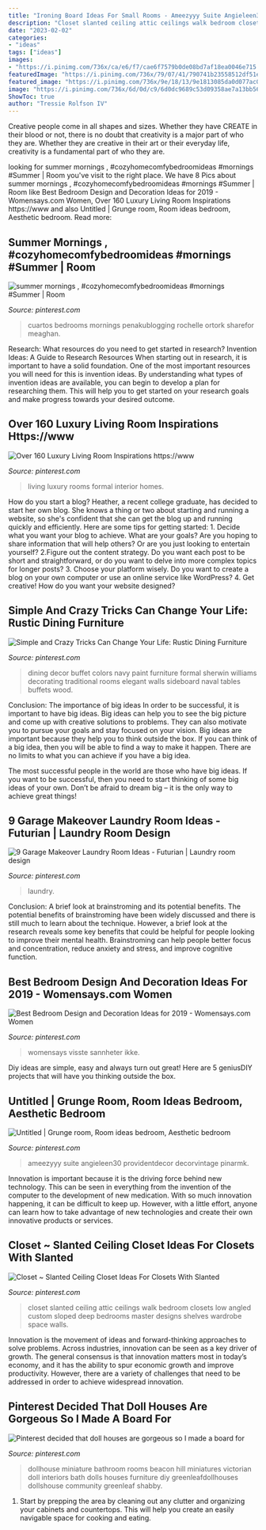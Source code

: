 ```yaml
---
title: "Ironing Board Ideas For Small Rooms - Ameezyyy Suite Angieleen30 Providentdecor Decorvintage Pinarmk"
description: "Closet slanted ceiling attic ceilings walk bedroom closets low angled custom sloped deep bedrooms master designs shelves wardrobe space walls"
date: "2023-02-02"
categories:
- "ideas"
tags: ["ideas"]
images:
- "https://i.pinimg.com/736x/ca/e6/f7/cae6f7579b0de08bd7af18ea0046e715.jpg"
featuredImage: "https://i.pinimg.com/736x/79/07/41/790741b23558512df51e99e6d1ddfd84.jpg"
featured_image: "https://i.pinimg.com/736x/9e/18/13/9e1813085da0d077ac0b53f21cf491ae.jpg"
image: "https://i.pinimg.com/736x/6d/0d/c9/6d0dc9689c53d09358ae7a13bb565d53.jpg"
ShowToc: true
author: "Tressie Rolfson IV"
---
```



Creative people come in all shapes and sizes. Whether they have CREATE in their blood or not, there is no doubt that creativity is a major part of who they are. Whether they are creative in their art or their everyday life, creativity is a fundamental part of who they are.

	

		
looking for summer mornings , #cozyhomecomfybedroomideas #mornings #Summer | Room you've visit to the right place. We have 8 Pics about summer mornings , #cozyhomecomfybedroomideas #mornings #Summer | Room like Best Bedroom Design and Decoration Ideas for 2019 - Womensays.com Women, Over 160 Luxury Living Room Inspirations https://www and also Untitled | Grunge room, Room ideas bedroom, Aesthetic bedroom. Read more:
		
    
## Summer Mornings , #cozyhomecomfybedroomideas #mornings #Summer | Room

<img loading=lazy src="https://i.pinimg.com/736x/e1/65/da/e165daf12ae0ac40aab530b8daace414.jpg" onerror="this.onerror=null;this.src='https://tse4.mm.bing.net/th?id=OIP.XaTl4meITADW7fWZFoZjUAHaJ3&amp;pid=15.1';" alt="summer mornings , #cozyhomecomfybedroomideas #mornings #Summer | Room">

_Source: pinterest.com_

>cuartos bedrooms mornings penakublogging rochelle ortork sharefor meaghan. 

	

Research: What resources do you need to get started in research?
Invention Ideas: A Guide to Research Resources
When starting out in research, it is important to have a solid foundation. One of the most important resources you will need for this is invention ideas. By understanding what types of invention ideas are available, you can begin to develop a plan for researching them. This will help you to get started on your research goals and make progress towards your desired outcome.

    
## Over 160 Luxury Living Room Inspirations Https://www

<img loading=lazy src="https://i.pinimg.com/736x/60/eb/43/60eb4325f3860606b72073ca41e1ccb5--luxury-living-rooms-living-room-inspiration.jpg" onerror="this.onerror=null;this.src='https://tse3.mm.bing.net/th?id=OIP.00CIcuy61iRRcIBbeu4HoQHaLG&amp;pid=15.1';" alt="Over 160 Luxury Living Room Inspirations https://www">

_Source: pinterest.com_

>living luxury rooms formal interior homes. 

	

How do you start a blog?
Heather, a recent college graduate, has decided to start her own blog. She knows a thing or two about starting and running a website, so she's confident that she can get the blog up and running quickly and efficiently. Here are some tips for getting started: 1. Decide what you want your blog to achieve. What are your goals? Are you hoping to share information that will help others? Or are you just looking to entertain yourself? 2.Figure out the content strategy. Do you want each post to be short and straightforward, or do you want to delve into more complex topics for longer posts? 3. Choose your platform wisely. Do you want to create a blog on your own computer or use an online service like WordPress? 4. Get creative! How do you want your website designed?

    
## Simple And Crazy Tricks Can Change Your Life: Rustic Dining Furniture

<img loading=lazy src="https://i.pinimg.com/736x/d6/29/a0/d629a0ecf85f65c0fdce47ada60eac4d.jpg" onerror="this.onerror=null;this.src='https://tse1.mm.bing.net/th?id=OIP.sYwbodMH8hjHZD3kS1W_KgHaJ3&amp;pid=15.1';" alt="Simple and Crazy Tricks Can Change Your Life: Rustic Dining Furniture">

_Source: pinterest.com_

>dining decor buffet colors navy paint furniture formal sherwin williams decorating traditional rooms elegant walls sideboard naval tables buffets wood. 

	

Conclusion: The importance of big ideas
In order to be successful, it is important to have big ideas. Big ideas can help you to see the big picture and come up with creative solutions to problems. They can also motivate you to pursue your goals and stay focused on your vision.
Big ideas are important because they help you to think outside the box. If you can think of a big idea, then you will be able to find a way to make it happen. There are no limits to what you can achieve if you have a big idea.

The most successful people in the world are those who have big ideas. If you want to be successful, then you need to start thinking of some big ideas of your own. Don’t be afraid to dream big – it is the only way to achieve great things!

    
## 9 Garage Makeover Laundry Room Ideas - Futurian | Laundry Room Design

<img loading=lazy src="https://i.pinimg.com/736x/6d/0d/c9/6d0dc9689c53d09358ae7a13bb565d53.jpg" onerror="this.onerror=null;this.src='https://tse1.mm.bing.net/th?id=OIP.LkMqIOsay6-S13DyKaJGPQHaJ3&amp;pid=15.1';" alt="9 Garage Makeover Laundry Room Ideas - Futurian | Laundry room design">

_Source: pinterest.com_

>laundry. 

	

Conclusion: A brief look at brainstroming and its potential benefits.
The potential benefits of brainstroming have been widely discussed and there is still much to learn about the technique. However, a brief look at the research reveals some key benefits that could be helpful for people looking to improve their mental health. Brainstroming can help people better focus and concentration, reduce anxiety and stress, and improve cognitive function.

    
## Best Bedroom Design And Decoration Ideas For 2019 - Womensays.com Women

<img loading=lazy src="https://i.pinimg.com/736x/9e/18/13/9e1813085da0d077ac0b53f21cf491ae.jpg" onerror="this.onerror=null;this.src='https://tse1.mm.bing.net/th?id=OIP.sC38DBlZtltYAEfhdH_X0wHaMG&amp;pid=15.1';" alt="Best Bedroom Design and Decoration Ideas for 2019 - Womensays.com Women">

_Source: pinterest.com_

>womensays visste sannheter ikke. 

	

Diy ideas are simple, easy and always turn out great! Here are 5 geniusDIY projects that will have you thinking outside the box.

    
## Untitled | Grunge Room, Room Ideas Bedroom, Aesthetic Bedroom

<img loading=lazy src="https://i.pinimg.com/736x/ca/e6/f7/cae6f7579b0de08bd7af18ea0046e715.jpg" onerror="this.onerror=null;this.src='https://tse3.mm.bing.net/th?id=OIP.luYVXbfx8C09ZZypHAq0uAHaLH&amp;pid=15.1';" alt="Untitled | Grunge room, Room ideas bedroom, Aesthetic bedroom">

_Source: pinterest.com_

>ameezyyy suite angieleen30 providentdecor decorvintage pinarmk. 

	

Innovation is important because it is the driving force behind new technology. This can be seen in everything from the invention of the computer to the development of new medication. With so much innovation happening, it can be difficult to keep up. However, with a little effort, anyone can learn how to take advantage of new technologies and create their own innovative products or services.

    
## Closet ~ Slanted Ceiling Closet Ideas For Closets With Slanted

<img loading=lazy src="https://i.pinimg.com/736x/79/07/41/790741b23558512df51e99e6d1ddfd84.jpg" onerror="this.onerror=null;this.src='https://tse3.mm.bing.net/th?id=OIP.JNmYHXcdFuWSaUSYuSBLXgHaNK&amp;pid=15.1';" alt="Closet ~ Slanted Ceiling Closet Ideas For Closets With Slanted">

_Source: pinterest.com_

>closet slanted ceiling attic ceilings walk bedroom closets low angled custom sloped deep bedrooms master designs shelves wardrobe space walls. 

	

Innovation is the movement of ideas and forward-thinking approaches to solve problems. Across industries, innovation can be seen as a key driver of growth. The general consensus is that innovation matters most in today’s economy, and it has the ability to spur economic growth and improve productivity. However, there are a variety of challenges that need to be addressed in order to achieve widespread innovation.

    
## Pinterest Decided That Doll Houses Are Gorgeous So I Made A Board For

<img loading=lazy src="https://i.pinimg.com/736x/53/a3/4c/53a34c1ba29114f5cb81fe51b2b24bf9--miniature-rooms-miniature-dollhouse-ideas.jpg?b=t" onerror="this.onerror=null;this.src='https://tse4.mm.bing.net/th?id=OIP.us7f8jcNh9ICr49MoqhTOQHaJ3&amp;pid=15.1';" alt="Pinterest decided that doll houses are gorgeous so I made a board for">

_Source: pinterest.com_

>dollhouse miniature bathroom rooms beacon hill miniatures victorian doll interiors bath dolls houses furniture diy greenleafdollhouses dollshouse community greenleaf shabby. 

	

1. Start by prepping the area by cleaning out any clutter and organizing your cabinets and countertops. This will help you create an easily navigable space for cooking and eating.

